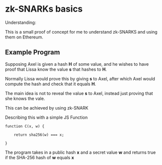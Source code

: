# zk-SNARKs basics
Understanding:

This is a small proof of concept for me to understand zk-SNARKS and using them on Ethereum.

## Example Program

Supposing Axel is given a hash **H** of some value, and he wishes to have proof that Lissa know the value **s** that hashes to **H**. 

Normally Lissa would prove this by giving **s** to Axel, after which Axel would compute the hash and check that it equals **H**.

The main idea is not to reveal the value **s** to Axel, instead just proving that she knows the vale.

This can be achieved by using zk-SNARK

Describing this with a simple JS Function

```
function C(x, w) {

    return sha256(w) === x;

}
```

The program takes in a public hash **x** and a secret value **w** and returns true if the SHA-256 hash of **w** equals **x**